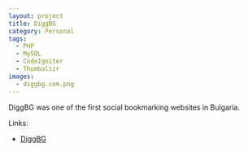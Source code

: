 ```yaml
---
layout: project
title: DiggBG
category: Personal
tags:
  - PHP
  - MySQL
  - CodeIgniter
  - Thumbalizr
images:
  - diggbg.com.png
---
```


DiggBG was one of the first social bookmarking websites in Bulgaria.

Links:

* [DiggBG](http://diggbg.com/)
